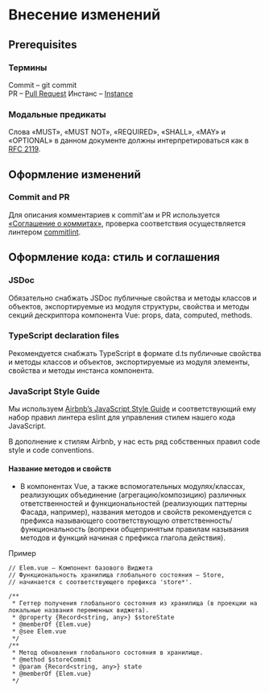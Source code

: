 # Внесение изменений

## Prerequisites
### Термины
Commit – git commit  
PR – [Pull Request](https://www.atlassian.com/ru/git/tutorials/making-a-pull-request)
Инстанс – [Instance](https://en.wikipedia.org/wiki/Instance_(computer_science))
### Модальные предикаты
Слова «MUST», «MUST NOT», «REQUIRED», «SHALL», «MAY» и «OPTIONAL» в данном документе должны интерпретироваться как в [RFC 2119](https://www.ietf.org/rfc/rfc2119.txt).

## Оформление изменений

### Commit and PR
Для описания комментариев к commit'ам и PR используется [«Соглашение о коммитах»](https://www.conventionalcommits.org/ru/v1.0.0/),
проверка соответствия осуществляется линтером [commitlint](https://github.com/conventional-changelog/commitlint#readme).

## Оформление кода: стиль и соглашения
### JSDoc
Обязательно снабжать JSDoc публичные свойства и методы классов и объектов,
экспортируемые из модуля структуры,
свойства и методы секций дескриптора компонента Vue: props, data, computed, methods.

### TypeScript declaration files
Рекомендуется снабжать TypeScript в формате d.ts публичные свойства и методы классов и объектов,
экспортируемые из модуля элементы,
свойства и методы инстанса компонента.


### JavaScript Style Guide
Мы используем [Airbnb’s JavaScript Style Guide] и соответствующий ему набор правил линтера eslint
для управления стилем нашего кода JavaScript.

В дополнение к стилям Airbnb, у нас есть ряд собственных правил code style и code conventions. 

[Airbnb’s JavaScript Style Guide]: https://github.com/leonidlebedev/javascript-airbnb

#### Название методов и свойств

* В компонентах Vue, а также вспомогательных модулях/классах, реализующих объединение (агрегацию/композицию)
  различных ответственностей и функциональностей (реализующих паттерны Фасада, например), названия методов и свойств рекомендуется с префикса называющего
соответствующую ответственность/функциональность (вопреки общепринятым правилам называния методов и функций начиная с префикса глагола действия).

Пример
```
// Elem.vue – Компонент базового Виджета
// Функциональность хранилища глобального состояния – Store,
// начинается с соответствующего префикса 'store*'.

/**
 * Геттер получения глобального состояния из хранилища (в проекции на локальные названия переменных виджета).
 * @property {Record<string, any>} $storeState
 * @memberOf {Elem.vue}
 * @see Elem.vue
 */
/**
 * Метод обновления глобального состояния в хранилище.
 * @method $storeCommit
 * @param {Record<string, any>} state
 * @memberOf {Elem.vue}
 */
 
```
